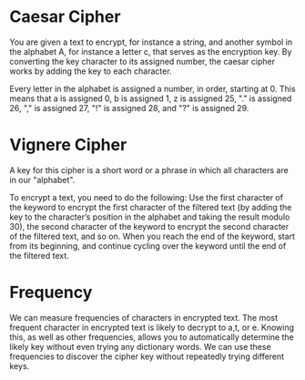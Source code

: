 # Caesar Cipher

You are given a text to encrypt, for instance a string, and another symbol in the alphabet A, for instance a letter c, that serves as the encryption key. By converting the key character to its assigned number, the caesar cipher works by adding the  key to each character.

Every letter in the alphabet is assigned a number, in order, starting at 0. This means that a is assigned 0, b is assigned 1, z is assigned 25, "." is assigned 26, "," is assigned 27, "!" is assigned 28, and "?" is assigned 29.

# Vignere Cipher

A key for this cipher is a short word or a phrase in which all characters are in our "alphabet". 

To encrypt a text, you need to do the following: Use the first character of the keyword to encrypt the first character of the filtered text (by adding the  key to the character’s position in the alphabet and taking the result modulo 30), the second character of the keyword to encrypt the second character of the filtered text, and so on. When you reach the end of the keyword, start from its beginning, and continue cycling over the keyword until the end of the filtered text.

# Frequency

We can measure frequencies of characters in encrypted text. The most frequent character in encrypted text is likely to decrypt to a,t, or e. Knowing this, as well as other frequencies, allows you to automatically determine the likely key without even trying any dictionary words. We can use these frequencies to discover the cipher key without repeatedly trying different keys.




